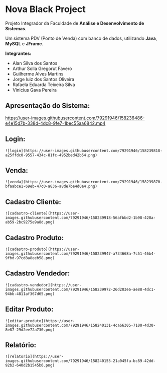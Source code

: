 # Nova Black Project
Projeto Integrador da Faculdade de <strong>Análise e Desenvolvimento de Sistemas</strong>.

Um sistema PDV (Ponto de Venda) com banco de dados, utilizando <strong>Java</strong>, <strong>MySQL</strong> e <strong>JFrame</strong>.

<p>
<strong>Integrantes: </strong> <br>
    <ul>
        <li>Alan Silva dos Santos</li>
        <li>Arthur Solla Gregorut Favero</li>
        <li>Guilherme Alves Martins</li>
        <li>Jorge luiz dos Santos Oliveira</li>
        <li>Rafaela Eduarda Teixeira Silva</li>
        <li>Vinicius Gava Pereira</li>
    </ul>

</p>

## Apresentação do Sistema:

<div>
    
https://user-images.githubusercontent.com/79291946/158236486-e4e15d7b-338d-4dc8-9fe7-1bec55aa6842.mp4
    
</div>

## Login:
 
    ![login](https://user-images.githubusercontent.com/79291946/158239818-a25ffdc0-9557-434c-81fc-4952bed42b54.png)
     
## Venda:

    ![venda](https://user-images.githubusercontent.com/79291946/158239870-bfaabce1-69eb-47c0-a836-a8de7be4d0a4.png)
      
## Cadastro Cliente:

    ![cadastro-cliente](https://user-images.githubusercontent.com/79291946/158239918-56afbbd2-1b98-428a-ab59-2bc9275e9a8d.png)

## Cadastro Produto:

    ![cadastro-produto](https://user-images.githubusercontent.com/79291946/158239947-a734668a-7c51-46b4-9fbd-97cd8a8eeb58.png)


## Cadastro Vendedor:

    ![cadastro-vendedor](https://user-images.githubusercontent.com/79291946/158239972-26d203e6-ae88-4dc1-94bb-4811af367d65.png)
     
## Editar Produto:

    ![editar-produto](https://user-images.githubusercontent.com/79291946/158240131-4ca66305-7100-4d30-8e87-29d2ee72a730.png)

## Relatório:
 
    ![relatorio](https://user-images.githubusercontent.com/79291946/158240153-21a045fa-bc89-42dd-92b2-640d2b1545b6.png)


